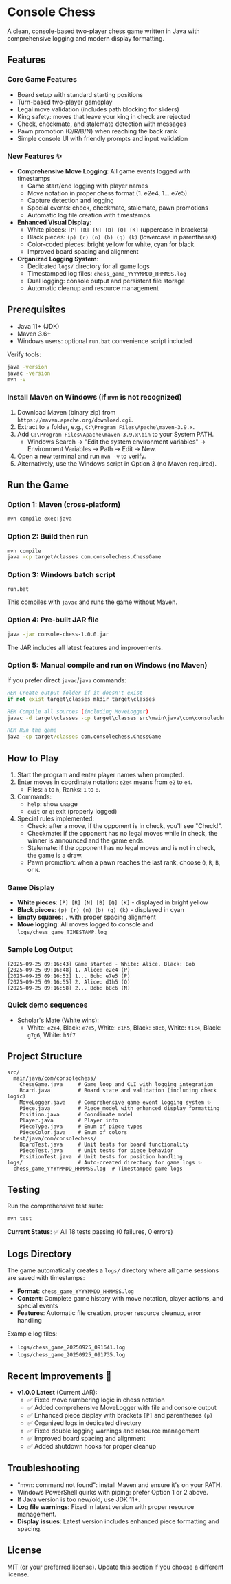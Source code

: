 ﻿# Console Chess

A clean, console-based two-player chess game written in Java with comprehensive logging and modern display formatting.

## Features

### Core Game Features

- Board setup with standard starting positions
- Turn-based two-player gameplay
- Legal move validation (includes path blocking for sliders)
- King safety: moves that leave your king in check are rejected
- Check, checkmate, and stalemate detection with messages
- Pawn promotion (Q/R/B/N) when reaching the back rank
- Simple console UI with friendly prompts and input validation

### New Features ✨

- **Comprehensive Move Logging**: All game events logged with timestamps
  - Game start/end logging with player names
  - Move notation in proper chess format (1. e2e4, 1... e7e5)
  - Capture detection and logging
  - Special events: check, checkmate, stalemate, pawn promotions
  - Automatic log file creation with timestamps
- **Enhanced Visual Display**:
  - White pieces: `[P] [R] [N] [B] [Q] [K]` (uppercase in brackets)
  - Black pieces: `(p) (r) (n) (b) (q) (k)` (lowercase in parentheses)
  - Color-coded pieces: bright yellow for white, cyan for black
  - Improved board spacing and alignment
- **Organized Logging System**:
  - Dedicated `logs/` directory for all game logs
  - Timestamped log files: `chess_game_YYYYMMDD_HHMMSS.log`
  - Dual logging: console output and persistent file storage
  - Automatic cleanup and resource management

## Prerequisites

- Java 11+ (JDK)
- Maven 3.6+
- Windows users: optional `run.bat` convenience script included

Verify tools:

```bash
java -version
javac -version
mvn -v
```

### Install Maven on Windows (if `mvn` is not recognized)

1. Download Maven (binary zip) from `https://maven.apache.org/download.cgi`.
2. Extract to a folder, e.g., `C:\Program Files\Apache\maven-3.9.x`.
3. Add `C:\Program Files\Apache\maven-3.9.x\bin` to your System PATH.
   - Windows Search → "Edit the system environment variables" → Environment Variables → Path → Edit → New.
4. Open a new terminal and run `mvn -v` to verify.
5. Alternatively, use the Windows script in Option 3 (no Maven required).

## Run the Game

### Option 1: Maven (cross-platform)

```bash
mvn compile exec:java
```

### Option 2: Build then run

```bash
mvn compile
java -cp target/classes com.consolechess.ChessGame
```

### Option 3: Windows batch script

```bat
run.bat
```

This compiles with `javac` and runs the game without Maven.

### Option 4: Pre-built JAR file

```bash
java -jar console-chess-1.0.0.jar
```

The JAR includes all latest features and improvements.

### Option 5: Manual compile and run on Windows (no Maven)

If you prefer direct `javac`/`java` commands:

```bat
REM Create output folder if it doesn't exist
if not exist target\classes mkdir target\classes

REM Compile all sources (including MoveLogger)
javac -d target\classes -cp target\classes src\main\java\com\consolechess\*.java

REM Run the game
java -cp target/classes com.consolechess.ChessGame
```

## How to Play

1. Start the program and enter player names when prompted.
2. Enter moves in coordinate notation: `e2e4` means from `e2` to `e4`.
   - Files: `a` to `h`, Ranks: `1` to `8`.
3. Commands:
   - `help`: show usage
   - `quit` or `q`: exit (properly logged)
4. Special rules implemented:
   - Check: after a move, if the opponent is in check, you'll see "Check!".
   - Checkmate: if the opponent has no legal moves while in check, the winner is announced and the game ends.
   - Stalemate: if the opponent has no legal moves and is not in check, the game is a draw.
   - Pawn promotion: when a pawn reaches the last rank, choose `Q`, `R`, `B`, or `N`.

### Game Display

- **White pieces**: `[P] [R] [N] [B] [Q] [K]` - displayed in bright yellow
- **Black pieces**: `(p) (r) (n) (b) (q) (k)` - displayed in cyan
- **Empty squares**: `.` with proper spacing alignment
- **Move logging**: All moves logged to console and `logs/chess_game_TIMESTAMP.log`

### Sample Log Output

```
[2025-09-25 09:16:43] Game started - White: Alice, Black: Bob
[2025-09-25 09:16:48] 1. Alice: e2e4 (P)
[2025-09-25 09:16:52] 1... Bob: e7e5 (P)
[2025-09-25 09:16:55] 2. Alice: d1h5 (Q)
[2025-09-25 09:16:58] 2... Bob: b8c6 (N)
```

### Quick demo sequences

- Scholar's Mate (White wins):
  - White: `e2e4`, Black: `e7e5`, White: `d1h5`, Black: `b8c6`, White: `f1c4`, Black: `g7g6`, White: `h5f7`

## Project Structure

```
src/
  main/java/com/consolechess/
    ChessGame.java     # Game loop and CLI with logging integration
    Board.java         # Board state and validation (including check logic)
    MoveLogger.java    # Comprehensive game event logging system ✨
    Piece.java         # Piece model with enhanced display formatting
    Position.java      # Coordinate model
    Player.java        # Player info
    PieceType.java     # Enum of piece types
    PieceColor.java    # Enum of colors
  test/java/com/consolechess/
    BoardTest.java     # Unit tests for board functionality
    PieceTest.java     # Unit tests for piece behavior
    PositionTest.java  # Unit tests for position handling
logs/                  # Auto-created directory for game logs ✨
  chess_game_YYYYMMDD_HHMMSS.log  # Timestamped game logs
```

## Testing

Run the comprehensive test suite:

```bash
mvn test
```

**Current Status**: ✅ All 18 tests passing (0 failures, 0 errors)

## Logs Directory

The game automatically creates a `logs/` directory where all game sessions are saved with timestamps:

- **Format**: `chess_game_YYYYMMDD_HHMMSS.log`
- **Content**: Complete game history with move notation, player actions, and special events
- **Features**: Automatic file creation, proper resource cleanup, error handling

Example log files:

- `logs/chess_game_20250925_091641.log`
- `logs/chess_game_20250925_091735.log`

## Recent Improvements 🚀

- **v1.0.0 Latest** (Current JAR):
  - ✅ Fixed move numbering logic in chess notation
  - ✅ Added comprehensive MoveLogger with file and console output
  - ✅ Enhanced piece display with brackets `[P]` and parentheses `(p)`
  - ✅ Organized logs in dedicated directory
  - ✅ Fixed double logging warnings and resource management
  - ✅ Improved board spacing and alignment
  - ✅ Added shutdown hooks for proper cleanup

## Troubleshooting

- "mvn: command not found": install Maven and ensure it's on your PATH.
- Windows PowerShell quirks with piping: prefer Option 1 or 2 above.
- If Java version is too new/old, use JDK 11+.
- **Log file warnings**: Fixed in latest version with proper resource management.
- **Display issues**: Latest version includes enhanced piece formatting and spacing.

## License

MIT (or your preferred license). Update this section if you choose a different license.
